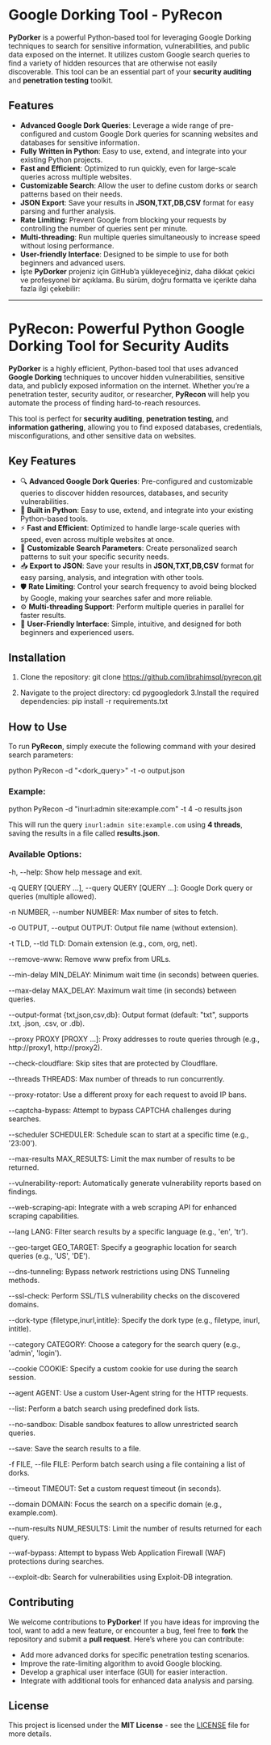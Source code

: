 # **Google Dorking Tool - PyRecon**

**PyDorker** is a powerful Python-based tool for leveraging Google Dorking techniques to search for sensitive information, vulnerabilities, and public data exposed on the internet. It utilizes custom Google search queries to find a variety of hidden resources that are otherwise not easily discoverable. This tool can be an essential part of your **security auditing** and **penetration testing** toolkit.

## **Features**
- **Advanced Google Dork Queries**: Leverage a wide range of pre-configured and custom Google Dork queries for scanning websites and databases for sensitive information.
- **Fully Written in Python**: Easy to use, extend, and integrate into your existing Python projects.
- **Fast and Efficient**: Optimized to run quickly, even for large-scale queries across multiple websites.
- **Customizable Search**: Allow the user to define custom dorks or search patterns based on their needs.
- **JSON Export**: Save your results in **JSON,TXT,DB,CSV** format for easy parsing and further analysis.
- **Rate Limiting**: Prevent Google from blocking your requests by controlling the number of queries sent per minute.
- **Multi-threading**: Run multiple queries simultaneously to increase speed without losing performance.
- **User-friendly Interface**: Designed to be simple to use for both beginners and advanced users.
- İşte **PyDorker** projeniz için GitHub’a yükleyeceğiniz, daha dikkat çekici ve profesyonel bir açıklama. Bu sürüm, doğru formatta ve içerikte daha fazla ilgi çekebilir:

---

# **PyRecon: Powerful Python Google Dorking Tool for Security Audits**

**PyDorker** is a highly efficient, Python-based tool that uses advanced **Google Dorking** techniques to uncover hidden vulnerabilities, sensitive data, and publicly exposed information on the internet. Whether you’re a penetration tester, security auditor, or researcher, **PyRecon** will help you automate the process of finding hard-to-reach resources. 

This tool is perfect for **security auditing**, **penetration testing**, and **information gathering**, allowing you to find exposed databases, credentials, misconfigurations, and other sensitive data on websites.

## **Key Features**

- 🔍 **Advanced Google Dork Queries**: Pre-configured and customizable queries to discover hidden resources, databases, and security vulnerabilities.
- 🐍 **Built in Python**: Easy to use, extend, and integrate into your existing Python-based tools.
- ⚡ **Fast and Efficient**: Optimized to handle large-scale queries with speed, even across multiple websites at once.
- 🔧 **Customizable Search Parameters**: Create personalized search patterns to suit your specific security needs.
- 📥 **Export to JSON**: Save your results in **JSON,TXT,DB,CSV** format for easy parsing, analysis, and integration with other tools.
- 🛡️ **Rate Limiting**: Control your search frequency to avoid being blocked by Google, making your searches safer and more reliable.
- ⚙️ **Multi-threading Support**: Perform multiple queries in parallel for faster results.
- 🎯 **User-Friendly Interface**: Simple, intuitive, and designed for both beginners and experienced users.

## **Installation**

1. Clone the repository:
git clone https://github.com/ibrahimsql/pyrecon.git
  

2. Navigate to the project directory:
 cd pygoogledork
3.Install the required dependencies:
pip install -r requirements.txt
  
## **How to Use**

To run **PyRecon**, simply execute the following command with your desired search parameters:

python PyRecon -d "<dork_query>" -t <threads> -o output.json


### Example:

python PyRecon -d "inurl:admin site:example.com" -t 4 -o results.json


This will run the query `inurl:admin site:example.com` using **4 threads**, saving the results in a file called **results.json**.

### Available Options:

-h, --help: Show help message and exit.

-q QUERY [QUERY ...], --query QUERY [QUERY ...]: Google Dork query or queries (multiple allowed).

-n NUMBER, --number NUMBER: Max number of sites to fetch.

-o OUTPUT, --output OUTPUT: Output file name (without extension).

-t TLD, --tld TLD: Domain extension (e.g., com, org, net).

--remove-www: Remove www prefix from URLs.

--min-delay MIN_DELAY: Minimum wait time (in seconds) between queries.

--max-delay MAX_DELAY: Maximum wait time (in seconds) between queries.

--output-format {txt,json,csv,db}: Output format (default: "txt", supports .txt, .json, .csv, or .db).

--proxy PROXY [PROXY ...]: Proxy addresses to route queries through (e.g., http://proxy1, http://proxy2).

--check-cloudflare: Skip sites that are protected by Cloudflare.

--threads THREADS: Max number of threads to run concurrently.

--proxy-rotator: Use a different proxy for each request to avoid IP bans.

--captcha-bypass: Attempt to bypass CAPTCHA challenges during searches.

--scheduler SCHEDULER: Schedule scan to start at a specific time (e.g., '23:00').

--max-results MAX_RESULTS: Limit the max number of results to be returned.

--vulnerability-report: Automatically generate vulnerability reports based on findings.

--web-scraping-api: Integrate with a web scraping API for enhanced scraping capabilities.

--lang LANG: Filter search results by a specific language (e.g., 'en', 'tr').

--geo-target GEO_TARGET: Specify a geographic location for search queries (e.g., 'US', 'DE').

--dns-tunneling: Bypass network restrictions using DNS Tunneling methods.

--ssl-check: Perform SSL/TLS vulnerability checks on the discovered domains.

--dork-type {filetype,inurl,intitle}: Specify the dork type (e.g., filetype, inurl, intitle).

--category CATEGORY: Choose a category for the search query (e.g., 'admin', 'login').

--cookie COOKIE: Specify a custom cookie for use during the search session.

--agent AGENT: Use a custom User-Agent string for the HTTP requests.

--list: Perform a batch search using predefined dork lists.

--no-sandbox: Disable sandbox features to allow unrestricted search queries.

--save: Save the search results to a file.

-f FILE, --file FILE: Perform batch search using a file containing a list of dorks.

--timeout TIMEOUT: Set a custom request timeout (in seconds).

--domain DOMAIN: Focus the search on a specific domain (e.g., example.com).

--num-results NUM_RESULTS: Limit the number of results returned for each query.

--waf-bypass: Attempt to bypass Web Application Firewall (WAF) protections during searches.

--exploit-db: Search for vulnerabilities using Exploit-DB integration.

## **Contributing**

We welcome contributions to **PyDorker**! If you have ideas for improving the tool, want to add a new feature, or encounter a bug, feel free to **fork** the repository and submit a **pull request**. Here’s where you can contribute:

- Add more advanced dorks for specific penetration testing scenarios.
- Improve the rate-limiting algorithm to avoid Google blocking.
- Develop a graphical user interface (GUI) for easier interaction.
- Integrate with additional tools for enhanced data analysis and parsing.

## **License**

This project is licensed under the **MIT License** - see the [LICENSE](LICENSE) file for more details.

